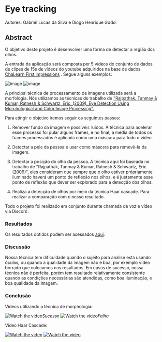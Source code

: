 # Eye tracking
Autores: Gabriel Lucas da Silva e Diogo Henrique Godoi

## Abstract
O objetivo deste projeto é desenvolver uma forma de detectar a região dos olhos. 

A entrada da aplicação será composta por 5 vídeos do conjunto de dados de clipes de 15s de vídeos do youtube adquiridos na base de dados [ChaLearn First impressions](https://chalearnlap.cvc.uab.cat/dataset/20/description/) . Segue alguns exemplos:


![image](https://user-images.githubusercontent.com/29693842/120404422-53f10a00-c314-11eb-852e-04eab7238944.png)
![image](https://user-images.githubusercontent.com/29693842/120404436-5ce1db80-c314-11eb-9e6b-205332b798f9.png)

A principal técnica de processamento de imagens utilizada será a morfologia. Nós utilizamos as técnicas do trabalho de [ "Rajpathak, Tanmay & Kumar, Ratnesh & Schwartz, Eric. (2009). Eye Detection Using Morphological and Color Image Processing".](https://www.researchgate.net/publication/237415739_Eye_Detection_Using_Morphological_and_Color_Image_Processing)


Para atingir o objetivo iremos seguir os seguintes passos:

  1. Remover fundo da imagem e possíveis ruídos. A técnica para acelerar esse processo foi pular alguns frames, e no final, a média de todos os frames processados é aplicada como uma máscara para todo o vídeo.
  
  2. Detectar a pele da pessoa e usar como máscara para removê-la da imagem.
  
  3. Detectar a posição do olho da pessoa. A técnica aqui foi baseada no trabalho de "Rajpathak, Tanmay & Kumar, Ratnesh & Schwartz, Eric. (2009)", eles consideram que sempre que o olho estiver própriamente iluminado haverá um ponto de reflexão nos olhos, e é justamente esse ponto de reflexão que dever ser explorado para a detecção dos olhos. 
  
  4. Realiza a detecção de olhos por meio da técnica Haar cascade. Para realizar a comparação com o nosso resultado.

  Todo o projeto foi realizado em conjunto durante chamada de voz e vídeo via Discord.
  
### Resultados
  Os resultados obtidos podem ser acessados [aqui](https://drive.google.com/drive/folders/12ZARRIYUNgqI2m7p3n1iCw50Ml1KOO57?usp=sharing).
### Discussão
  Nossa técnica tem dificuldade quando o sujeito para analise está usando óculos, ou quando a qualidade da imagem não é boa, por exemplo vídeo borrado que colocamos nos resultados. Em casos de sucesso, nossa técnica não é perfeita, porém tem resultado relativamente consistente quando as condições necessárias são atendidas, como boa iluminação, e boa qualidade da imagem.
### Conclusão
  Videos utilizando a técnica de morphologia:
  
  [![Watch the video](https://github.com/Gls-Facom/Image_Processing_Final_Project/blob/main/videos/imgSucesso1.png)](https://drive.google.com/file/d/1FYnXcqsiNtxLn2VF7rBq8q-aVv-39xc5/view?usp=sharing)*Sucesso* [![Watch the video](https://github.com/Gls-Facom/Image_Processing_Final_Project/blob/main/videos/imgFalha1.png)](https://drive.google.com/file/d/1OZarG-EaNgdGItou_Z2lOfMR4TJpaoqW/view?usp=sharing)*Falha*
  


  
  Video Haar Cascade:
  
  [![Watch the video](https://github.com/Gls-Facom/Image_Processing_Final_Project/blob/main/videos/imgHaar1.png)](https://drive.google.com/file/d/1oxl4FKvf88SptaDo6YeJPe3Nq1iDkePI/view?usp=sharing)  [![Watch the video](https://github.com/Gls-Facom/Image_Processing_Final_Project/blob/main/videos/imgHaar2.png)](https://drive.google.com/file/d/1OZarG-EaNgdGItou_Z2lOfMR4TJpaoqW/view?usp=sharing)
  



